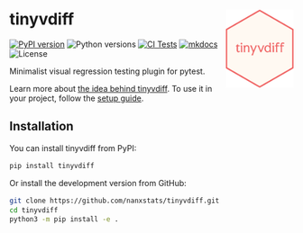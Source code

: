 # tinyvdiff <img src="https://github.com/nanxstats/tinyvdiff/raw/main/docs/assets/logo.png" align="right" width="120" />

[![PyPI version](https://img.shields.io/pypi/v/tinyvdiff)](https://pypi.org/project/tinyvdiff/)
![Python versions](https://img.shields.io/pypi/pyversions/tinyvdiff)
[![CI Tests](https://github.com/nanxstats/tinyvdiff/actions/workflows/ci-tests.yml/badge.svg)](https://github.com/nanxstats/tinyvdiff/actions/workflows/ci-tests.yml)
[![mkdocs](https://github.com/nanxstats/tinyvdiff/actions/workflows/mkdocs.yml/badge.svg)](https://nanx.me/tinyvdiff/)
![License](https://img.shields.io/pypi/l/tinyvdiff)

Minimalist visual regression testing plugin for pytest.

Learn more about [the idea behind
tinyvdiff](https://nanx.me/tinyvdiff/articles/design/).
To use it in your project, follow the
[setup guide](https://nanx.me/tinyvdiff/articles/setup/).

## Installation

You can install tinyvdiff from PyPI:

```bash
pip install tinyvdiff
```

Or install the development version from GitHub:

```bash
git clone https://github.com/nanxstats/tinyvdiff.git
cd tinyvdiff
python3 -m pip install -e .
```
